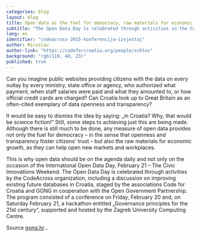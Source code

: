 ```yaml
---
categories: blog
layout: blog
title: Open data as the fuel for democracy, raw materials for economic growth
subtitle: "The Open Data Day is celebrated through activities in the CodeAcross"
lang: en
identifier: "codeacross-2015-konferencija-izvjestaj"
author: Miroslav
author-link: "https://codeforcroatia.org/people/schlos"
background: "rgb(119, 40, 23)"
published: true
---
```


Can you imagine public websites providing citizens with the data on every outlay by every ministry, state office or agency, who authorized what payment, when staff salaries were paid and what they amounted to, or how official credit cards are charged? Can Croatia look up to Great Britain as an often-cited exemplary of data openness and transparency?

It would be easy to dismiss the idea by saying: „in Croatia? Why, that would be science fiction!“ Still, some steps to achieving just this are being made. Although there is still much to be done, any measure of open data provides not only the fuel for democracy – in the sense that openness and transparency foster citizens' trust – but also the raw materials for economic growth, as they can help open new markets and workplaces.

This is why open data should be on the agenda daily and not only on the occasion of the International Open Data Day, February 21 – The Civic Innovations Weekend. The Open Data Day is celebrated through activities by the CodeAcross organization, including a discussion on improving existing future databases in Croatia, staged by the associations Code for Croatia and GONG in cooperation with the Open Government Partnership. The program consisted of a conference on Friday, February 20 and, on Saturday February 21, a hackathon entitled „Governance principles for the 21st century“, supported and hosted by the Zagreb University Computing Centre.

Source [gong.hr](https://www.gong.hr/en/good-governance/access-to-information/open-data-as-the-fuel-for-democracy-raw-materials-/)...